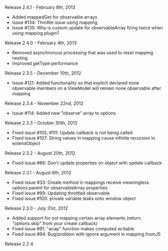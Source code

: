 Release 2.4.1 - February 8th, 2013

* Added mappedGet for observable arrays
* Issue #134: Throttle issue using mapping
* Issue #135: Why is custom update for observableArray firing twice when using mapping plugin?

Release 2.4.0 - February 4th, 2013

* Removed asynchronous processing that was used to reset mapping nesting
* Improved getType performance

Release 2.3.5 - December 10th, 2012

* Issue #121: Added functionality so that explicit declared none observable members on a ViewModel will remain none observable after mapping

Release 2.3.4 - November 22nd, 2012

* Issue #114: Added new "observe" array to options

Release 2.3.3 - October 30th, 2012

* Fixed issue #105, #111: Update callback is not being called
* Fixed issue #107: String values in mapping cause infinite recursion in extendObject

Release 2.3.2 - August 20th, 2012

* Fixed issue #86: Don't update properties on object with update callback

Release 2.3.1 - August 6th, 2012

* Fixed issue #33: Create method in mappings receive meaningless options.parent for observableArray properties
* Fixed issue #99: Updating throttled observable
* Fixed issue #100: private variable leaks onto window object

Release 2.3.0 - July 31st, 2012

* Added support for not mapping certain array elements (return "options.skip" from your create callback)
* Fixed issue #91: "wrap" function makes computed writable
* Fixed issue #94: Bug/problem with ignore argument in mapping.fromJS

Release 2.2.4

